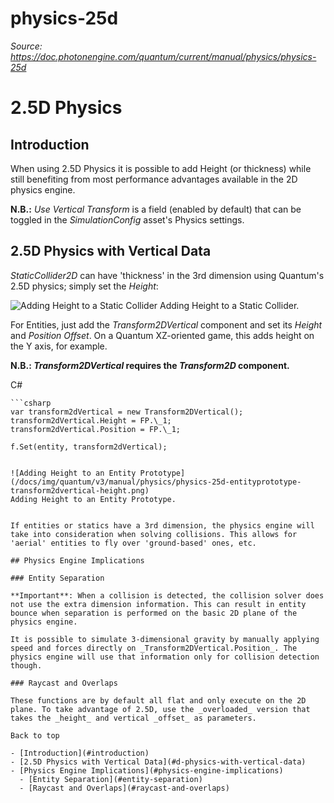 # physics-25d

_Source: https://doc.photonengine.com/quantum/current/manual/physics/physics-25d_

# 2.5D Physics

## Introduction

When using 2.5D Physics it is possible to add Height (or thickness) while still benefiting from most performance advantages available in the 2D physics engine.

**N.B.:** _Use Vertical Transform_ is a field (enabled by default) that can be toggled in the _SimulationConfig_ asset's Physics settings.

## 2.5D Physics with Vertical Data

_StaticCollider2D_ can have 'thickness' in the 3rd dimension using Quantum's 2.5D physics; simply set the _Height_:

![Adding Height to a Static Collider](/docs/img/quantum/v3/manual/physics/physics-25d-static-collider-height.png)
Adding Height to a Static Collider.


For Entities, just add the _Transform2DVertical_ component and set its _Height_ and _Position Offset_. On a Quantum XZ-oriented game, this adds height on the Y axis, for example.

**N.B.: _Transform2DVertical_ requires the _Transform2D_ component.**

C#

```
```csharp
var transform2dVertical = new Transform2DVertical();
transform2dVertical.Height = FP.\_1;
transform2dVertical.Position = FP.\_1;

f.Set(entity, transform2dVertical);

```

```

![Adding Height to an Entity Prototype](/docs/img/quantum/v3/manual/physics/physics-25d-entityprototype-transform2dvertical-height.png)
Adding Height to an Entity Prototype.


If entities or statics have a 3rd dimension, the physics engine will take into consideration when solving collisions. This allows for 'aerial' entities to fly over 'ground-based' ones, etc.

## Physics Engine Implications

### Entity Separation

**Important**: When a collision is detected, the collision solver does not use the extra dimension information. This can result in entity bounce when separation is performed on the basic 2D plane of the physics engine.

It is possible to simulate 3-dimensional gravity by manually applying speed and forces directly on _Transform2DVertical.Position_. The physics engine will use that information only for collision detection though.

### Raycast and Overlaps

These functions are by default all flat and only execute on the 2D plane. To take advantage of 2.5D, use the _overloaded_ version that takes the _height_ and vertical _offset_ as parameters.

Back to top

- [Introduction](#introduction)
- [2.5D Physics with Vertical Data](#d-physics-with-vertical-data)
- [Physics Engine Implications](#physics-engine-implications)
  - [Entity Separation](#entity-separation)
  - [Raycast and Overlaps](#raycast-and-overlaps)